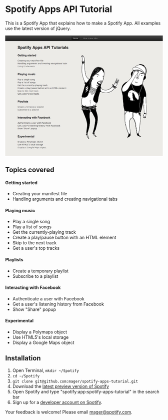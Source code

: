 # Spotify Apps API Tutorial

This is a Spotify App that explains how to make a Spotify App. All examples use the latest version of jQuery.

![Spotify Apps Tutorial home screen](img/spotify-apps-tutorial-v1.jpg)

## Topics covered

#### Getting started

 * Creating your manifest file
 * Handling arguments and creating navigational tabs

#### Playing music

 * Play a single song
 * Play a list of songs
 * Get the currently-playing track
 * Create a play/pause button with an HTML element
 * Skip to the next track
 * Get a user's top tracks

#### Playlists

 * Create a temporary playlist
 * Subscribe to a playlist

#### Interacting with Facebook

 * Authenticate a user with Facebook
 * Get a user's listening history from Facebook
 * Show "Share" popup

#### Experimental

 * Display a Polymaps object
 * Use HTML5's local storage
 * Display a Google Maps object


## Installation

 1. Open Terminal, `mkdir ~/Spotify`
 2. `cd ~/Spotify`
 3. `git clone git@github.com:mager/spotify-apps-tutorial.git`
 4. Download the [latest preview version of Spotify](http://developer.spotify.com/en/spotify-apps-api/preview/)
 5. Open Spotify and type "spotify:app:spotify-apps-tutorial" in the search bar
 6. Sign up for a [developer account on Spotify](http://developer.spotify.com/en/spotify-apps-api/developer-signup/).

Your feedback is welcome! Please email mager@spotify.com.
